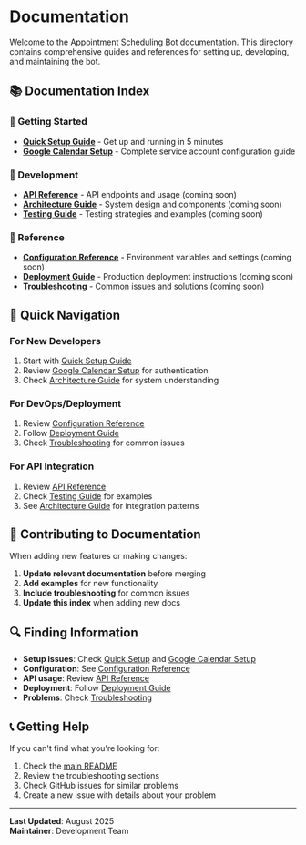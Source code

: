 # Documentation

Welcome to the Appointment Scheduling Bot documentation. This directory contains comprehensive guides and references for setting up, developing, and maintaining the bot.

## 📚 Documentation Index

### 🚀 Getting Started
- **[Quick Setup Guide](quick-setup.md)** - Get up and running in 5 minutes
- **[Google Calendar Setup](google-calendar-setup.md)** - Complete service account configuration guide

### 🔧 Development
- **[API Reference](api-reference.md)** - API endpoints and usage (coming soon)
- **[Architecture Guide](architecture.md)** - System design and components (coming soon)
- **[Testing Guide](testing.md)** - Testing strategies and examples (coming soon)

### 📖 Reference
- **[Configuration Reference](config-reference.md)** - Environment variables and settings (coming soon)
- **[Deployment Guide](deployment.md)** - Production deployment instructions (coming soon)
- **[Troubleshooting](troubleshooting.md)** - Common issues and solutions (coming soon)

## 🎯 Quick Navigation

### For New Developers
1. Start with [Quick Setup Guide](quick-setup.md)
2. Review [Google Calendar Setup](google-calendar-setup.md) for authentication
3. Check [Architecture Guide](architecture.md) for system understanding

### For DevOps/Deployment
1. Review [Configuration Reference](config-reference.md)
2. Follow [Deployment Guide](deployment.md)
3. Check [Troubleshooting](troubleshooting.md) for common issues

### For API Integration
1. Review [API Reference](api-reference.md)
2. Check [Testing Guide](testing.md) for examples
3. See [Architecture Guide](architecture.md) for integration patterns

## 📝 Contributing to Documentation

When adding new features or making changes:

1. **Update relevant documentation** before merging
2. **Add examples** for new functionality
3. **Include troubleshooting** for common issues
4. **Update this index** when adding new docs

## 🔍 Finding Information

- **Setup issues**: Check [Quick Setup](quick-setup.md) and [Google Calendar Setup](google-calendar-setup.md)
- **Configuration**: See [Configuration Reference](config-reference.md)
- **API usage**: Review [API Reference](api-reference.md)
- **Deployment**: Follow [Deployment Guide](deployment.md)
- **Problems**: Check [Troubleshooting](troubleshooting.md)

## 📞 Getting Help

If you can't find what you're looking for:

1. Check the [main README](../../README.md)
2. Review the troubleshooting sections
3. Check GitHub issues for similar problems
4. Create a new issue with details about your problem

---

**Last Updated**: August 2025  
**Maintainer**: Development Team
